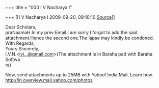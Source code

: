 +++
title = "000 I V Nacharya I"

+++
[[I V Nacharya I	2009-09-20, 09:10:10 [Source](https://groups.google.com/g/bvparishat/c/-g19HjP3Xd8)]]



Dear Scholars,  
praNaamaH.In my prev Email I am sorry I forgot to add the said attachment.Hence the second one.The lapse may kindly be condoned.  
With Regards,  
Yours Sincerely,  
I.V.N.\<[ivi...@gmail.com]()\>(The attachment is in Baraha pad with Baraha Softwa  
re)

  
Now, send attachments up to 25MB with Yahoo! India Mail. Learn how. <http://in.overview.mail.yahoo.com/photos>

